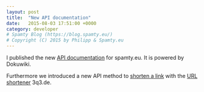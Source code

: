 ```yaml
---
layout: post
title:  "New API documentation"
date:   2015-08-03 17:51:00 +0000
category: developer
# Spamty Blog (https://blog.spamty.eu/)
# Copyright (C) 2015 by Philipp & Spamty.eu
---
```

I published the new [API documentation](https://dev.spamty.eu/) for spamty.eu. 
It is powered by Dokuwiki.

Furthermore we introduced a new API method to [shorten a link](https://dev.spamty.eu/shorturl/) with the [URL shortener](http://3q3.de/) 3q3.de. 
